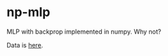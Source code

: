 # np-mlp

MLP with backprop implemented in numpy. Why not?

Data is [here](https://drive.google.com/drive/folders/1p-qGDjuBv4Cu5tMCS_r4YOpbIuwCD4UF?usp=sharing).
